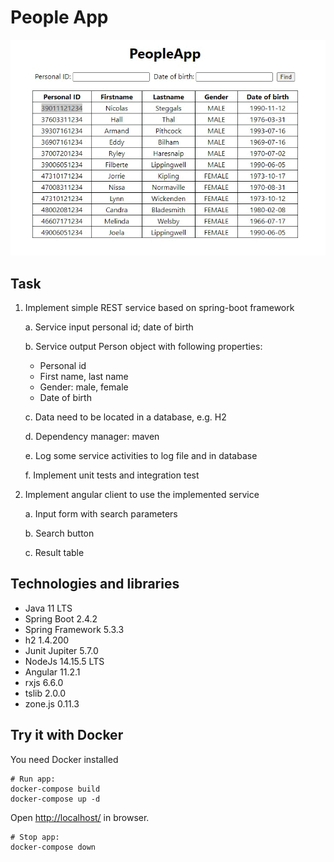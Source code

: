 # People App

![Alt text](/docs/screenshot.gif?raw=true "People App Screenshot")

## Task

1. Implement simple REST service based on spring-boot framework

   a. Service input personal id; date of birth

   b. Service output Person object with following properties:

   - Personal id
   - First name, last name
   - Gender: male, female
   - Date of birth

   c. Data need to be located in a database, e.g. H2

   d. Dependency manager: maven

   e. Log some service activities to log file and in database

   f. Implement unit tests and integration test

2. Implement angular client to use the implemented service

   a. Input form with search parameters

   b. Search button

   c. Result table

## Technologies and libraries

- Java 11 LTS
- Spring Boot 2.4.2
- Spring Framework 5.3.3
- h2 1.4.200
- Junit Jupiter 5.7.0
- NodeJs 14.15.5 LTS
- Angular 11.2.1
- rxjs 6.6.0
- tslib 2.0.0
- zone.js 0.11.3

## Try it with Docker

You need Docker installed

```
# Run app:
docker-compose build
docker-compose up -d
```

Open [http://localhost/](http://localhost/) in browser.

```
# Stop app:
docker-compose down
```
